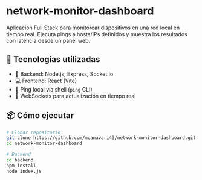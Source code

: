 # network-monitor-dashboard

Aplicación Full Stack para monitorear dispositivos en una red local en tiempo real. Ejecuta pings a hosts/IPs definidos y muestra los resultados con latencia desde un panel web.

## 🚀 Tecnologías utilizadas

- 🔧 Backend: Node.js, Express, Socket.io
- 💻 Frontend: React (Vite)
- 🧪 Ping local vía shell (`ping` CLI)
- 📡 WebSockets para actualización en tiempo real

## 📦 Cómo ejecutar

```bash
# Clonar repositorio
git clone https://github.com/mcanavari43/network-monitor-dashboard.git
cd network-monitor-dashboard

# Backend
cd backend
npm install
node index.js
